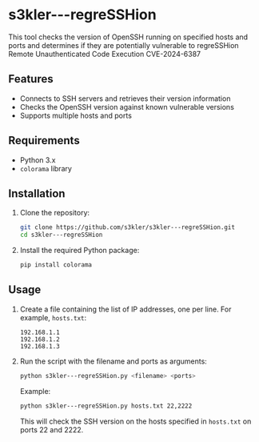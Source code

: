 # s3kler---regreSSHion
This tool checks the version of OpenSSH running on specified hosts and ports and determines if they are potentially vulnerable to regreSSHion Remote Unauthenticated Code Execution CVE-2024-6387

## Features

- Connects to SSH servers and retrieves their version information
- Checks the OpenSSH version against known vulnerable versions
- Supports multiple hosts and ports

## Requirements

- Python 3.x
- `colorama` library

## Installation

1. Clone the repository:

    ```bash
    git clone https://github.com/s3kler/s3kler---regreSSHion.git
    cd s3kler---regreSSHion
    ```

2. Install the required Python package:

    ```bash
    pip install colorama
    ```

## Usage

1. Create a file containing the list of IP addresses, one per line. For example, `hosts.txt`:

    ```
    192.168.1.1
    192.168.1.2
    192.168.1.3
    
    ```

2. Run the script with the filename and ports as arguments:

    ```bash
    python s3kler---regreSSHion.py <filename> <ports>
    ```

    Example:

    ```bash
    python s3kler---regreSSHion.py hosts.txt 22,2222
    ```

    This will check the SSH version on the hosts specified in `hosts.txt` on ports 22 and 2222.
